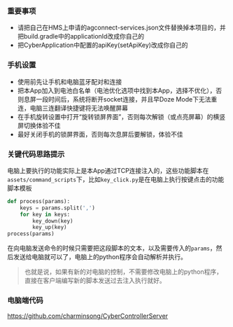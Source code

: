 ### 重要事项
- 请把自己在HMS上申请的agconnect-services.json文件替换掉本项目的，并把build.gradle中的applicationId改成你自己的
- 把CyberApplication中配置的apiKey(setApiKey)改成你自己的

### 手机设置
- 使用前先让手机和电脑蓝牙配对和连接
- 把本App加入到电池白名单（电池优化选项中找到本App，选择不优化），否则息屏一段时间后，系统将断开socket连接，并且早Doze Mode下无法重连，电脑三连翻译快捷键将无法唤醒屏幕
- 在手机旋转设置中打开“旋转锁屏界面”，否则每次解锁（或点亮屏幕）的横竖屏切换体验不佳
- 最好关闭手机的锁屏界面，否则每次息屏后要解锁，体验不佳

### 关键代码思路提示
电脑上要执行的功能实际上是本App通过TCP连接注入的，这些功能脚本在`assets/command_scripts`下，比如`key_click.py`是在电脑上执行按键点击的功能脚本模板
```python
def process(params):
    keys = params.split(',')
    for key in keys:
        key_down(key)
        key_up(key)
process(params)
```
在向电脑发送命令的时候只需要把这段脚本的文本，以及需要传入的`params`，然后发送给电脑就可以了，电脑上的python程序会自动解析并执行。

> 也就是说，如果有新的对电脑的控制，不需要修改电脑上的python程序，直接在客户端编写新的脚本发送过去注入执行就好。

### 电脑端代码
https://github.com/charminsong/CyberControllerServer
